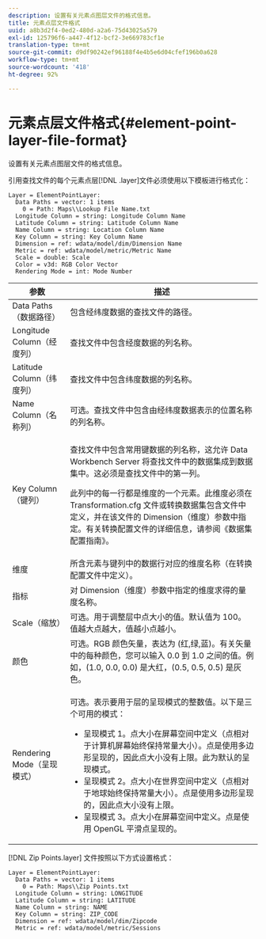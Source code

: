 ```yaml
---
description: 设置有关元素点图层文件的格式信息。
title: 元素点层文件格式
uuid: a8b3d2f4-0ed2-480d-a2a6-75d43025a579
exl-id: 125796f6-a447-4f12-bcf2-3e669783cf1e
translation-type: tm+mt
source-git-commit: d9df90242ef96188f4e4b5e6d04cfef196b0a628
workflow-type: tm+mt
source-wordcount: '418'
ht-degree: 92%

---
```


# 元素点层文件格式{#element-point-layer-file-format}

设置有关元素点图层文件的格式信息。

引用查找文件的每个元素点层[!DNL .layer]文件必须使用以下模板进行格式化：

```
Layer = ElementPointLayer:
  Data Paths = vector: 1 items
    0 = Path: Maps\\Lookup File Name.txt
  Longitude Column = string: Longitude Column Name
  Latitude Column = string: Latitude Column Name
  Name Column = string: Location Column Name
  Key Column = string: Key Column Name
  Dimension = ref: wdata/model/dim/Dimension Name
  Metric = ref: wdata/model/metric/Metric Name
  Scale = double: Scale
  Color = v3d: RGB Color Vector
  Rendering Mode = int: Mode Number
```

<table id="table_B2BC5FE8C80E4680B9A565878192D75B"> 
 <thead> 
  <tr> 
   <th colname="col1" class="entry"> 参数 </th> 
   <th colname="col2" class="entry"> 描述 </th> 
  </tr> 
 </thead>
 <tbody> 
  <tr> 
   <td colname="col1"> Data Paths（数据路径） </td> 
   <td colname="col2"> 包含经纬度数据的查找文件的路径。 </td> 
  </tr> 
  <tr> 
   <td colname="col1"> Longitude Column（经度列） </td> 
   <td colname="col2"> 查找文件中包含经度数据的列名称。 </td> 
  </tr> 
  <tr> 
   <td colname="col1"> Latitude Column（纬度列） </td> 
   <td colname="col2"> 查找文件中包含纬度数据的列名称。 </td> 
  </tr> 
  <tr> 
   <td colname="col1"> Name Column（名称列） </td> 
   <td colname="col2"> 可选。查找文件中包含由经纬度数据表示的位置名称的列名称。 </td> 
  </tr> 
  <tr> 
   <td colname="col1"> Key Column（键列） </td> 
   <td colname="col2"> <p>查找文件中包含常用键数据的列名称，这允许 Data Workbench Server 将查找文件中的数据集成到数据集中。这必须是查找文件中的第一列。 </p> <p>此列中的每一行都是维度的一个元素。此维度必须在 <span class="filepath">Transformation.cfg</span> 文件或转换数据集包含文件中定义，并在该文件的 Dimension（维度）参数中指定。有关转换配置文件的详细信息，请参阅《数据集配置指南》<i></i>。 </p> </td> 
  </tr> 
  <tr> 
   <td colname="col1"> 维度 </td> 
   <td colname="col2">所含元素与<span class="wintitle">键</span>列中的数据行对应的维度名称（在转换配置文件中定义）。 </td> 
  </tr> 
  <tr> 
   <td colname="col1"> 指标 </td> 
   <td colname="col2"> 对 Dimension（维度）参数中指定的维度求得的量度名称。 </td> 
  </tr> 
  <tr> 
   <td colname="col1"> Scale（缩放） </td> 
   <td colname="col2"> 可选。用于调整层中点大小的值。默认值为 100。值越大点越大，值越小点越小。 </td> 
  </tr> 
  <tr> 
   <td colname="col1"> 颜色 </td> 
   <td colname="col2"> 可选。RGB 颜色矢量，表达为 (红,绿,蓝)。有关矢量中的每种颜色，您可以输入 0.0 到 1.0 之间的值。例如，(1.0, 0.0, 0.0) 是大红，(0.5, 0.5, 0.5) 是灰色。 </td> 
  </tr> 
  <tr> 
   <td colname="col1"> Rendering Mode（呈现模式） </td> 
   <td colname="col2"> <p>可选。表示要用于层的呈现模式的整数值。以下是三个可用的模式： 
     <ul id="ul_CBB26B32505846A39FEB85E831E1C7AB"> 
      <li id="li_B31528A8858C4418ABCDFF0B4EFB25D7">呈现模式 1。点大小在屏幕空间中定义（点相对于计算机屏幕始终保持常量大小）。点是使用多边形呈现的，因此点大小没有上限。此为默认的呈现模式。 </li> 
      <li id="li_CA0C3E0DBF004ADBB4D7819C0BF192FC">呈现模式 2。点大小在世界空间中定义（点相对于地球始终保持常量大小）。点是使用多边形呈现的，因此点大小没有上限。 </li> 
      <li id="li_8F8729976DDB434D869E81D4381E2688">呈现模式 3。点大小在屏幕空间中定义。点是使用 OpenGL 平滑点呈现的。 </li> 
     </ul> </p> </td> 
  </tr> 
 </tbody> 
</table>

[!DNL Zip Points.layer] 文件按照以下方式设置格式：

```
Layer = ElementPointLayer:
  Data Paths = vector: 1 items
    0 = Path: Maps\\Zip Points.txt
  Longitude Column = string: LONGITUDE
  Latitude Column = string: LATITUDE
  Name Column = string: NAME
  Key Column = string: ZIP_CODE
  Dimension = ref: wdata/model/dim/Zipcode
  Metric = ref: wdata/model/metric/Sessions
```

